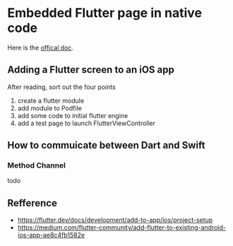 # Embedded Flutter page in native code

Here is the [offical doc](https://flutter.dev/docs/development/add-to-app).

## Adding a Flutter screen to an iOS app
After reading, sort out the four points
1. create a flutter module
2. add module to Podfile
3. add some code to initial flutter engine
4. add a test page to launch FlutterViewController

## How to commuicate between Dart and Swift

### Method Channel

todo


## Refference
- https://flutter.dev/docs/development/add-to-app/ios/project-setup
- https://medium.com/flutter-community/add-flutter-to-existing-android-ios-app-ae8c4fb1582e
